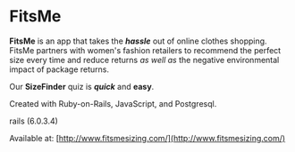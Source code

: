 # FitsMe

**FitsMe** is an app that takes the ***hassle*** out of online clothes shopping. FitsMe partners with women's fashion retailers to recommend the perfect size every time and reduce returns *as well as* the negative environmental impact of package returns.

Our **SizeFinder** quiz is ***quick*** and **easy**.

Created with Ruby-on-Rails, JavaScript, and Postgresql.

rails (6.0.3.4)

Available at: [http://www.fitsmesizing.com/](http://www.fitsmesizing.com/)
